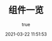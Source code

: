 ---
pageComponent: 
  name: Catalogue
  data: 
    key: 组件一览
    imgUrl: https://cdn.jsdelivr.net/gh/xugaoyi/image_store/blog/20200112120340.png
    description: 组件一览表
title: 组件一览
date: 2021-03-22 11:51:53
permalink: /gui/antdv-components
article: false
comment: false
editLink: false
author: 
  name: duanning
  link: null
---